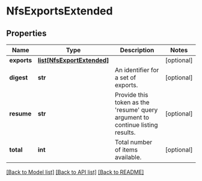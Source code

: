 # NfsExportsExtended

## Properties
Name | Type | Description | Notes
------------ | ------------- | ------------- | -------------
**exports** | [**list[NfsExportExtended]**](NfsExportExtended.md) |  | [optional] 
**digest** | **str** | An identifier for a set of exports. | [optional] 
**resume** | **str** | Provide this token as the &#39;resume&#39; query argument to continue listing results. | [optional] 
**total** | **int** | Total number of items available. | [optional] 

[[Back to Model list]](../README.md#documentation-for-models) [[Back to API list]](../README.md#documentation-for-api-endpoints) [[Back to README]](../README.md)


